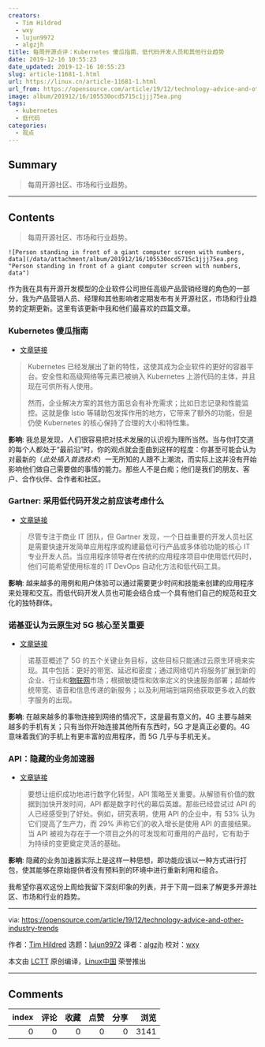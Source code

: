 ```yaml
---
creators:
  - Tim Hildred
  - wxy
  - lujun9972
  - algzjh
title: 每周开源点评：Kubernetes 傻瓜指南、低代码开发人员和其他行业趋势
date: 2019-12-16 10:55:23
date_updated: 2019-12-16 10:55:23
slug: article-11681-1.html
url: https://linux.cn/article-11681-1.html
url_from: https://opensource.com/article/19/12/technology-advice-and-other-industry-trends
image: album/201912/16/105530ocd5715c1jjj75ea.png
tags:
  - kubernetes
  - 低代码
categories:
  - 观点
---
```


## Summary

> 每周开源社区、市场和行业趋势。

***

<!-- more -->

## Contents

> 
> 每周开源社区、市场和行业趋势。
> 
> 
> 

`![Person standing in front of a giant computer screen with numbers, data](/data/attachment/album/201912/16/105530ocd5715c1jjj75ea.png "Person standing in front of a giant computer screen with numbers, data")`

作为我在具有开源开发模型的企业软件公司担任高级产品营销经理的角色的一部分，我为产品营销人员、经理和其他影响者定期发布有关开源社区，市场和行业趋势的定期更新。这里有该更新中我和他们最喜欢的四篇文章。

### Kubernetes 傻瓜指南

* [文章链接](https://www.cbronline.com/feature/an-idiots-guide-to-kubernetes)

> 
> Kubernetes 已经发展出了新的特性，这使其成为企业软件的更好的容器平台。安全性和高级网络等元素已被纳入 Kubernetes 上游代码的主体，并且现在可供所有人使用。
> 
> 
> 然而，企业解决方案的其他方面总会有补充需求；比如日志记录和性能监控。这就是像 Istio 等辅助包发挥作用的地方，它带来了额外的功能，但是仍使 Kubernetes 的核心保持了合理的大小和特性集。
> 
> 
> 

**影响**: 我总是发现，人们很容易把对技术发展的认识视为理所当然。当与你打交道的每个人都处于“最前沿”时，你的观点就会歪曲到这样的程度：你甚至可能会认为对最新的（*此处插入首选技术*）一无所知的人跟不上潮流，而实际上这并没有开始影响他们做自己需要做的事情的能力。那些人不是白痴；他们是我们的朋友、客户、合作伙伴、合作者和社区。

### Gartner: 采用低代码开发之前应该考虑什么

* [文章链接](https://www.computerweekly.com/feature/Gartner-What-to-consider-before-adopting-low-code-development)

> 
> 尽管专注于商业 IT 团队，但 Gartner 发现，一个日益重要的开发人员社区是需要快速开发简单应用程序或构建最低可行产品或多体验功能的核心 IT 专业开发人员。当应用程序领导者在传统的应用程序项目中使用低代码时，他们可能希望使用标准的 IT DevOps 自动化方法和低代码工具。
> 
> 
> 

**影响**: 越来越多的用例和用户体验可以通过需要更少时间和技能来创建的应用程序来处理和交互。而低代码开发人员也可能会结合成一个具有他们自己的规范和亚文化的独特群体。

### 诺基亚认为云原生对 5G 核心至关重要

* [文章链接](https://www.sdxcentral.com/articles/news/nokia-argues-cloud-native-is-essential-to-5g-core/2019/11/)

> 
> 诺基亚概述了 5G 的五个关键业务目标，这些目标只能通过云原生环境来实现。其中包括：更好的带宽、延迟和密度；通过网络切片将服务扩展到新的企业、行业和[物联网](https://www.sdxcentral.com/5g/iot/ "IoT")市场；根据敏捷性和效率定义的快速服务部署；超越传统带宽、语音和信息传递的新服务；以及利用端到端网络获取更多收入的数字服务的出现。
> 
> 
> 

**影响**: 在越来越多的事物连接到网络的情况下，这是最有意义的。4G 主要与越来越多的手机有关；只有当你开始连接其他所有东西时，5G 才是真正必要的。4G 意味着我们的手机上有更丰富的应用程序，而 5G 几乎与手机无关。

### API：隐藏的业务加速器

* [文章链接](https://www.cbronline.com/opinion/digital-transformation-3)

> 
> 要想让组织成功地进行数字化转型，API 策略至关重要。从解锁有价值的数据到加快开发时间，API 都是数字时代的幕后英雄。那些已经尝试过 API 的人已经感受到了好处。例如，研究表明，使用 API 的企业中，有 53% 认为它们提高了生产力，而 29% 声称它们的收入增长是使用 API 的直接结果。当 API 被视为存在于一个项目之外的可发现和可重用的产品时，它有助于为持续的变更奠定灵活的基础。
> 
> 
> 

**影响**: 隐藏的业务加速器实际上是这样一种思想，即功能应该以一种方式进行打包，使其能够在原始提供者没有预料到的环境中进行重新利用和组合。

我希望你喜欢这份上周给我留下深刻印象的列表，并于下周一回来了解更多开源社区、市场和行业的趋势。

---

via: <https://opensource.com/article/19/12/technology-advice-and-other-industry-trends>

作者：[Tim Hildred](https://opensource.com/users/thildred) 选题：[lujun9972](https://github.com/lujun9972) 译者：[algzjh](https://github.com/algzjh) 校对：[wxy](https://github.com/wxy)

本文由 [LCTT](https://github.com/LCTT/TranslateProject) 原创编译，[Linux中国](https://linux.cn/) 荣誉推出

***

## Comments


|   index |   评论 |   收藏 |   点赞 |   分享 |   浏览 |
|--------:|-------:|-------:|-------:|-------:|-------:|
|       0 |      0 |      0 |      0 |      0 |   3141 |
